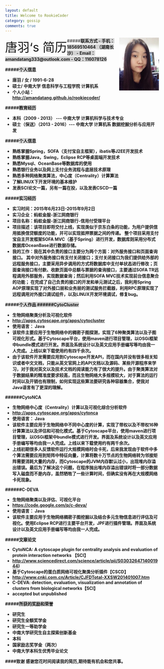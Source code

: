 ```yaml
---
layout: default
title: Welcome to RookieCoder
category: gossip
comments: true
---
```

<div>
<img src="../images/IMG_0693.jpg" width=130 style="float:right;display:block;clear:both;"></src>
<lable style="float:left;font-size:40px">唐羽‘s 简历</lable>
</div>
#####<strong style="background:lightgray">联系方式
- 手机：18569510464 （湖南长沙）
- Email：amandatang333@outlook.com
- QQ：116078126

#####<strong style="background:lightgray">个人信息
- 唐羽 / 女 / 1991-6-28
- 硕士/ 中南大学 信息科学与工程学院 计算机系
- 个人小站：http://amandatang.github.io/rookiecoder/

#####<strong style="background:lightgray">教育经历
- 本科（2009 - 2013） --- 中南大学 计算机科学与技术专业
- 硕士（保送）（2013 - 2016）--- 中南大学 计算机系 数据挖掘分析与应用开发

#####<strong style="background:lightgray">个人信息
- 熟练掌握Spring，SOFA（支付宝自主框架），ibatis等J2EE开发技术
- 熟练掌握Java，Swing，Eclipse RCP等桌面端开发技术
- 熟悉Mysql、OceanBase等数据库的使用
- 熟悉银行业务以及网上支付业务流程与底层技术原理
- 熟悉多种网络聚类算法，中心度（Centrality）计算算法
- 了解LINUX下开发环境的基本维护
- 发表SCI论文一篇，另有一篇在投，以及发表CSCD一篇

#####<strong style="background:lightgray">实习经历 
- 实习时间：2015年6月23日-2015年9月2日
- 实习企业：蚂蚁金服-浙江网商银行
- 项目名称：蚂蚁金服-浙江网商银行-信用付受理平台
- 项目描述：该项目即将交付上线，实现类似于京东白条的功能，为用户提供信用抵换信贷额度的功能，并可以实现抵押票据之间的传递。
  整个项目采用支付宝自主开发框架SOFA MVC（**基于Spring**）进行开发，数据库则采用分布式数据库OceanBase进行数据存储。
- 我的工作：我在其中负责的接口主要分为两个方面：对外服务接口和页面查询接口。
  其中对外服务接口有支付关闭接口；支付关闭接口为我们提供给外部的远程服务接口，主要采用**异步调用**的方式将数据库中支付单状态进行修改；页面查询接口有付款、收款页面中总额与票据的查询接口，主要通过**SOFA TR**远程调用外部服务，实现数据查询；然后利用**SOFA MVC**技术实现前台信息聚合的功能；
  在完成了自己负责的接口的开发和单元测试之后，我利用**Spring AOP**原理实现了对外接口层和业务层的测试服务拦截器，利用RPC原理实现了远程调用对外接口调试组件，以及LINUX开发环境调试，修复bug。

#####<strong style="background:lightgray">个人作品
######CytoCluster
- 生物网络聚类分析及可视化软件
- http://apps.cytoscape.org/apps/cytocluster
- 使用语言： Java
- 该软件主要应用于生物网络中的稠密子图探测，实现了6种聚类算法以及子图可视化形式。基于Cytoscape平台，使用maven进行项目管理，以OSGi框架中bundle模式进行开发。界面及系统设计以及英文应用手册编写等均由我一人完成。上线以来下载使用约有四千余次。
- 由于该软件开发需要应用到Cytoscape开发API，而在国内并没有很多相关知识或者中文文档，只能从英文官网上的API文档以及源码、某些开源程序来学习，对于我对英文以及技术文档的阅读能力有了很大的提升。由于聚类算法对于数据结果的精准度要求较高，而且生物网络大多规模较大，对于算法的运行时间以及开销也有限制，如何实现这些算法要研究各种容器集合，使我对Java语言有了更深的理解。

######CytoNCA
- 生物网络中心度（Centrality）计算以及可视化综合分析软件
- http://apps.cytoscape.org/apps/cytonca
- 使用语言： Java
- 该软件主要应用于生物网络中不同中心度的计算，实现了带权以及不带权16种计算算法以及评估和可视化模式。基于Cytoscape平台，使用maven进行项目管理，以OSGi框架中bundle模式进行开发。界面及系统设计以及英文应用手册编写等均由我一人完成。上线以来下载使用约有两千余次。
- 上线初期很多人反馈软件运行大规模网络时会卡死，后来我发现由于软件中多个算法需要应用到矩阵中特征向量，计算将数十万节点的生物网络转为邻接矩阵需要消耗大量的内存，而Cytoscape的JVM内存默认过小，出现堆内存溢出错误。最后为了解决这个问题，在程序抛出堆内存溢出错误时将一部分数据写入磁盘而不是内存，虽然牺牲了一些计算时间，但确实没有再在大规模网络卡死现象。

######C-DEVA
- 生物网络聚类以及评估、可视化平台 
- https://code.google.com/p/c-deva/
- 使用语言： Java
- 该软件主要应用于生物网络稠密子图挖掘以及结合多元生物信息进行评估及可视化。使用Eclipse RCP进行主要平台开发，JPF进行插件管理。界面及系统设计以及英文应用手册编写等均由我一人完成。

#####<strong style="background:lightgray">文章论文
- CytoNCA: A cytoscape plugin for centrality analysis and evaluation of protein interaction networks 【SCI】
 - http://www.sciencedirect.com/science/article/pii/S0303264714001944)
- 基于Cytoscape的蛋白质网络可视化聚类分析插件【CSCD】
 - http://www.cnki.com.cn/Article/CJFDTotal-XXSW201401007.htm
- C-DEVA: detection, evaluation, visualization and annotation of clusters from biological networks【SCI】
 - accepted but unpublished

#####<strong style="background:lightgray">所获的奖励和荣誉
- 研究生
 - 研究生全额奖学金
 - 研究生一等助学金
 - 中南大学研究生自主探索创新基金
- 本科
 - 国家励志奖学金（两次）
 - 中南大学本科生优秀毕业论文
  
####致谢
**感谢您花时间阅读我的简历,期待能有机会和您共事。**









